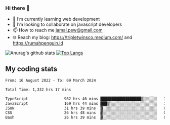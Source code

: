 ### Hi there 👋

<!--
**padepokanpenguin/padepokanpenguin** is a ✨ _special_ ✨ repository because its `README.md` (this file) appears on your GitHub profile.
-->

- 🌱 I’m currently learning  web development
- 👯 I’m looking to collaborate on javascript developers
- 📫 How to reach me jamal.psw@gmail.com
- 🌐 Reach my blog:
   https://tripletwinsco.medium.com/ and
   https://rumahpenguin.id

![Anurag's github stats](https://github-readme-stats.vercel.app/api?username=padepokanpenguin&count_private=true&disable_animations=false&show_icons=true&theme=default)
[![Top Langs](https://github-readme-stats.vercel.app/api/top-langs/?username=padepokanpenguin&theme=default&layout=compact)](https://github.com/padepokanpenguin)

## My coding stats

<!--START_SECTION:waka-->

```txt
From: 16 August 2022 - To: 09 March 2024

Total Time: 1,332 hrs 17 mins

TypeScript                982 hrs 46 mins ██████████████████▒░░░░░░   73.77 %
JavaScript                169 hrs 44 mins ███▒░░░░░░░░░░░░░░░░░░░░░   12.74 %
JSON                      31 hrs 39 mins  ▓░░░░░░░░░░░░░░░░░░░░░░░░   02.38 %
CSS                       26 hrs 48 mins  ▓░░░░░░░░░░░░░░░░░░░░░░░░   02.01 %
Bash                      26 hrs 39 mins  ▓░░░░░░░░░░░░░░░░░░░░░░░░   02.00 %
```

<!--END_SECTION:waka-->


